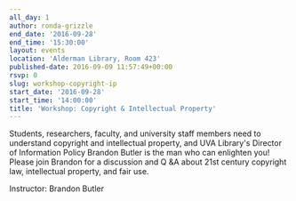 ```yaml
---
all_day: 1
author: ronda-grizzle
end_date: '2016-09-28'
end_time: '15:30:00'
layout: events
location: 'Alderman Library, Room 423'
published-date: 2016-09-09 11:57:49+00:00
rsvp: 0
slug: workshop-copyright-ip
start_date: '2016-09-28'
start_time: '14:00:00'
title: 'Workshop: Copyright & Intellectual Property'
---
```


Students, researchers, faculty, and university staff members need to understand copyright and intellectual property, and UVA Library's Director of Information Policy Brandon Butler is the man who can enlighten you! Please join Brandon for a discussion and Q &A about 21st century copyright law, intellectual property, and fair use.

Instructor: Brandon Butler

